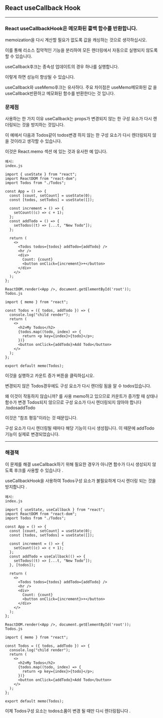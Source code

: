## React useCallback Hook

---

### React useCallbackHook은 메모화된 콜백 함수를 반환합니다.

memoization을 다시 계산할 필요가 없도록 값을 캐싱하는 것으로 생각하십시오.

이를 통해 리소스 집약적인 기능을 분리하여 모든 렌더링에서 자동으로 실행되지 않도록 할 수 있습니다.

useCallback후크는 종속성 업데이트의 경우 하나를 실행합니다.

이렇게 하면 성능이 향상될 수 있습니다.

useCallback와 useMemo후크는 유사하다. 주요 차이점은 useMemo메모화된 값 을 useCallback반환하고 메모화된 함수를 반환한다는 것 입니다.

### 문제점

사용하는 한 가지 이유 useCallback는 props가 변경되지 않는 한 구성 요소가 다시 렌더링되는 것을 방지하는 것입니다.

이 예에서 다음과 Todos같이 todos변경 하지 않는 한 구성 요소가 다시 렌더링되지 않을 것이라고 생각할 수 있습니다.

이것은 React.memo 섹션 에 있는 것과 유사한 예 입니다.

    예시:
    index.js

    import { useState } from "react";
    import ReactDOM from "react-dom";
    import Todos from "./Todos";

    const App = () => {
      const [count, setCount] = useState(0);
      const [todos, setTodos] = useState([]);

      const increment = () => {
        setCount((c) => c + 1);
      };
      const addTodo = () => {
        setTodos((t) => [...t, "New Todo"]);
      };

      return (
        <>
          <Todos todos={todos} addTodo={addTodo} />
          <hr />
          <div>
            Count: {count}
            <button onClick={increment}>+</button>
          </div>
        </>
      );
    };

    ReactDOM.render(<App />, document.getElementById('root'));
    Todos.js

    import { memo } from "react";

    const Todos = ({ todos, addTodo }) => {
      console.log("child render");
      return (
        <>
          <h2>My Todos</h2>
          {todos.map((todo, index) => {
            return <p key={index}>{todo}</p>;
          })}
          <button onClick={addTodo}>Add Todo</button>
        </>
      );
    };

    export default memo(Todos);

이것을 실행하고 카운트 증가 버튼을 클릭하십시오.

변경되지 않은 Todos경우에도 구성 요소가 다시 렌더링 됨을 알 수 todos있습니다.

왜 이것이 작동하지 않습니까? 를 사용 memo하고 있으므로 카운트가 증가할 때 상태나 함수가 변경 Todos되지 않으므로 구성 요소가 다시 렌더링되지 않아야 합니다 .todosaddTodo

이것은 "참조 평등"이라는 것 때문입니다.

구성 요소가 다시 렌더링될 때마다 해당 기능이 다시 생성됩니다. 이 때문에 addTodo기능이 실제로 변경되었습니다.

---

### 해결책

이 문제를 해결 useCallback하기 위해 필요한 경우가 아니면 함수가 다시 생성되지 않도록 후크를 사용할 수 있습니다 .

useCallbackHook을 사용하여 Todos구성 요소가 불필요하게 다시 렌더링 되는 것을 방지합니다 .

    예시:
    index.js

    import { useState, useCallback } from "react";
    import ReactDOM from "react-dom";
    import Todos from "./Todos";

    const App = () => {
      const [count, setCount] = useState(0);
      const [todos, setTodos] = useState([]);

      const increment = () => {
        setCount((c) => c + 1);
      };
      const addTodo = useCallback(() => {
        setTodos((t) => [...t, "New Todo"]);
      }, [todos]);

      return (
        <>
          <Todos todos={todos} addTodo={addTodo} />
          <hr />
          <div>
            Count: {count}
            <button onClick={increment}>+</button>
          </div>
        </>
      );
    };

    ReactDOM.render(<App />, document.getElementById('root'));
    Todos.js

    import { memo } from "react";

    const Todos = ({ todos, addTodo }) => {
      console.log("child render");
      return (
        <>
          <h2>My Todos</h2>
          {todos.map((todo, index) => {
            return <p key={index}>{todo}</p>;
          })}
          <button onClick={addTodo}>Add Todo</button>
        </>
      );
    };

    export default memo(Todos);

이제 Todos구성 요소는 todos소품이 변경 될 때만 다시 렌더링됩니다 .
